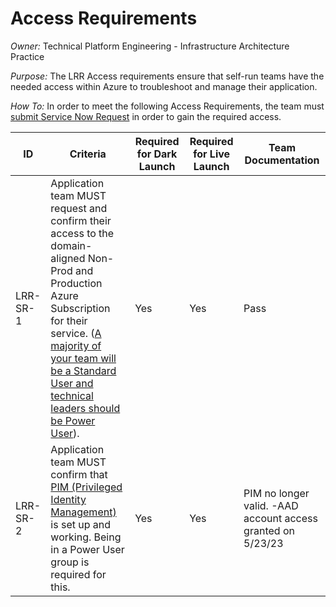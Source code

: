 # Access Requirements[](https://dev.azure.com/avidxchange/technology-references/_wiki/wikis/tech-refs/7993/Launch-Readiness-Review-Checklist?anchor=access-requirements)

_Owner:_ Technical Platform Engineering - Infrastructure Architecture Practice

_Purpose:_ The LRR Access requirements ensure that self-run teams have the needed access within Azure to troubleshoot and manage their application.

_How To:_ In order to meet the following Access Requirements, the team must [submit Service Now Request](https://avidxchange.service-now.com/com.glideapp.servicecatalog_cat_item_view.do?v=1&sysparm_id=196d0856db92a7007f3dec51ca96196d&sysparm_link_parent=744e7a12dbfb5200bbcbf2b6af9619b4&sysparm_catalog=e0d08b13c3330100c8b837659bba8fb4&sysparm_catalog_view=catalog_default) in order to gain the required access.

| ID       | Criteria                                                                                                                                                                                                                                                                                                                                                                                                                                   | Required for Dark Launch | Required for Live Launch | Team Documentation                                          |
| -------- | ------------------------------------------------------------------------------------------------------------------------------------------------------------------------------------------------------------------------------------------------------------------------------------------------------------------------------------------------------------------------------------------------------------------------------------------ | ------------------------ | ------------------------ | ----------------------------------------------------------- |
| LRR-SR-1 | Application team MUST request and confirm their access to the domain-aligned Non-Prod and Production Azure Subscription for their service. ([A majority of your team will be a Standard User and technical leaders should be Power User](https://dev.azure.com/avidxchange/SaaS%20Infrastructure%20Services/_wiki/wikis/Delivery-Infrastructure.wiki/15424/Domain-Instantiation-Process?anchor=production-permissions-%28user-groups%29)). | Yes                      | Yes                      | Pass                                                        |
| LRR-SR-2 | Application team MUST confirm that [PIM (Privileged Identity Management)](https://avidxchange.service-now.com/sp?sys_kb_id=0cea966edb8a60549f9aec51ca96194f&id=kb_article_view&sysparm_rank=1&sysparm_tsqueryId=dd4af4f5dba764d020acde82ca96190d) is set up and working. Being in a Power User group is required for this.                                                                                                                 | Yes                      | Yes                      | PIM no longer valid. -AAD account access granted on 5/23/23 |

